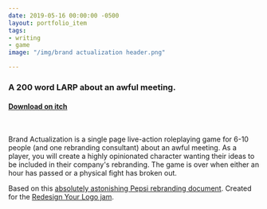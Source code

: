 ```yaml
---
date: 2019-05-16 00:00:00 -0500
layout: portfolio_item
tags:
- writing
- game
image: "/img/brand actualization header.png"

---
```

### A 200 word LARP about an awful meeting.

#### [Download on itch](https://sublimemarch.itch.io/brand-actualization)

<br>

Brand Actualization is a single page live-action roleplaying game for 6-10 people (and one rebranding consultant) about an awful meeting. As a player, you will create a highly opinionated character wanting their ideas to be included in their company's rebranding. The game is over when either an hour has passed or a physical fight has broken out.

Based on this [absolutely astonishing Pepsi rebranding document](https://www.goldennumber.net/wp-content/uploads/pepsi-arnell-021109.pdf). Created for the [Redesign Your Logo jam](https://itch.io/jam/redesign-your-logo).